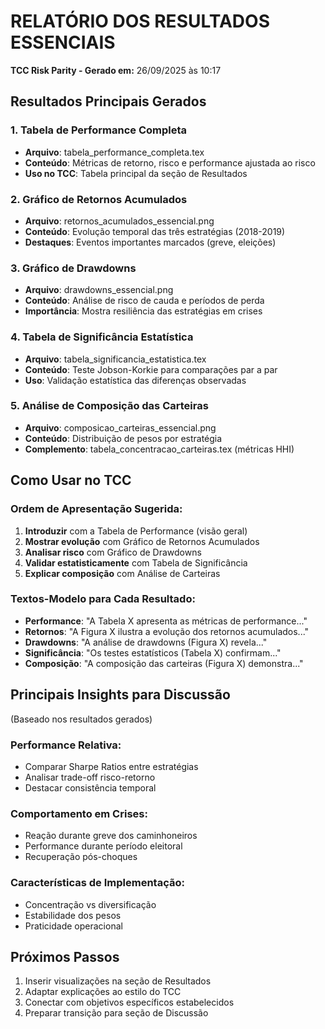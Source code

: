 # RELATÓRIO DOS RESULTADOS ESSENCIAIS
**TCC Risk Parity - Gerado em:** 26/09/2025 às 10:17

## Resultados Principais Gerados

### 1. Tabela de Performance Completa
- **Arquivo**: tabela_performance_completa.tex
- **Conteúdo**: Métricas de retorno, risco e performance ajustada ao risco
- **Uso no TCC**: Tabela principal da seção de Resultados

### 2. Gráfico de Retornos Acumulados
- **Arquivo**: retornos_acumulados_essencial.png
- **Conteúdo**: Evolução temporal das três estratégias (2018-2019)
- **Destaques**: Eventos importantes marcados (greve, eleições)

### 3. Gráfico de Drawdowns
- **Arquivo**: drawdowns_essencial.png
- **Conteúdo**: Análise de risco de cauda e períodos de perda
- **Importância**: Mostra resiliência das estratégias em crises

### 4. Tabela de Significância Estatística
- **Arquivo**: tabela_significancia_estatistica.tex
- **Conteúdo**: Teste Jobson-Korkie para comparações par a par
- **Uso**: Validação estatística das diferenças observadas

### 5. Análise de Composição das Carteiras
- **Arquivo**: composicao_carteiras_essencial.png
- **Conteúdo**: Distribuição de pesos por estratégia
- **Complemento**: tabela_concentracao_carteiras.tex (métricas HHI)

## Como Usar no TCC

### Ordem de Apresentação Sugerida:
1. **Introduzir** com a Tabela de Performance (visão geral)
2. **Mostrar evolução** com Gráfico de Retornos Acumulados
3. **Analisar risco** com Gráfico de Drawdowns
4. **Validar estatisticamente** com Tabela de Significância
5. **Explicar composição** com Análise de Carteiras

### Textos-Modelo para Cada Resultado:
- **Performance**: "A Tabela X apresenta as métricas de performance..."
- **Retornos**: "A Figura X ilustra a evolução dos retornos acumulados..."
- **Drawdowns**: "A análise de drawdowns (Figura X) revela..."
- **Significância**: "Os testes estatísticos (Tabela X) confirmam..."
- **Composição**: "A composição das carteiras (Figura X) demonstra..."

## Principais Insights para Discussão
(Baseado nos resultados gerados)

### Performance Relativa:
- Comparar Sharpe Ratios entre estratégias
- Analisar trade-off risco-retorno
- Destacar consistência temporal

### Comportamento em Crises:
- Reação durante greve dos caminhoneiros
- Performance durante período eleitoral
- Recuperação pós-choques

### Características de Implementação:
- Concentração vs diversificação
- Estabilidade dos pesos
- Praticidade operacional

## Próximos Passos
1. Inserir visualizações na seção de Resultados
2. Adaptar explicações ao estilo do TCC
3. Conectar com objetivos específicos estabelecidos
4. Preparar transição para seção de Discussão
